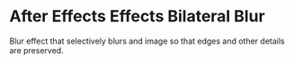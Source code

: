# After Effects Effects Bilateral Blur

Blur effect that selectively blurs and image so that edges and other details are preserved.

